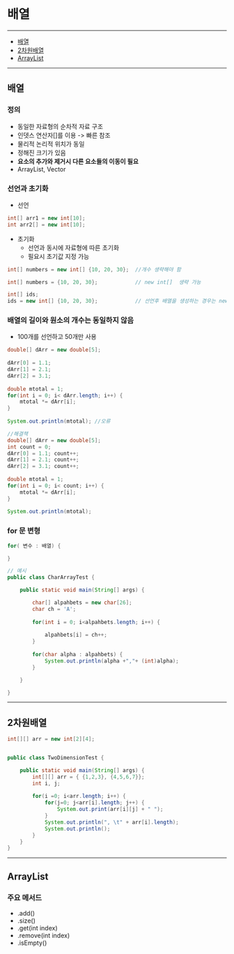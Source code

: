 # 배열
---

- [배열](##배열)
- [2차원배열](##2차원배열)
- [ArrayList](##ArrayList)

---

## 배열

### 정의

- 동일한 자료형의 순차적 자료 구조
- 인뎃스 연산자[]를 이용 -> 빠른 참조
- 물리적 논리적 위치가 동일
- 정해진 크기가 있음
- **요소의 추가와 제거시 다른 요소들의 이동이 필요**
- ArrayList, Vector

### 선언과 초기화

- 선언

```java
int[] arr1 = new int[10];
int arr2[] = new int[10];
```

- 초기화
  - 선언과 동시에 자료형에 따른 초기화
  - 필요시 초기값 지정 가능

```java
int[] numbers = new int[] {10, 20, 30};  //개수 생략해야 함

int[] numbers = {10, 20, 30};            // new int[]  생략 가능 

int[] ids; 
ids = new int[] {10, 20, 30};            // 선언후 배열을 생성하는 경우는 new int[] 생략할 수 없음
```

### 배열의 길이와 원소의 개수는 동일하지 않음

- 100개를 선언하고 50개만 사용

```java
double[] dArr = new double[5];
		
dArr[0] = 1.1;  
dArr[1] = 2.1; 
dArr[2] = 3.1; 
		
double mtotal = 1;
for(int i = 0; i< dArr.length; i++) {
	mtotal *= dArr[i];
}
		
System.out.println(mtotal); //오류

//해결책
double[] dArr = new double[5];
int count = 0;
dArr[0] = 1.1; count++; 
dArr[1] = 2.1; count++;
dArr[2] = 3.1; count++;
		
double mtotal = 1;
for(int i = 0; i< count; i++) {
	mtotal *= dArr[i];
}
		
System.out.println(mtotal);
```

### for 문 변형

```java
for( 변수 : 배열) {

}

// 예시
public class CharArrayTest {

	public static void main(String[] args) {

		char[] alpahbets = new char[26];
		char ch = 'A';
		
		for(int i = 0; i<alpahbets.length; i++) {
			
			alpahbets[i] = ch++;
		}
		
		for(char alpha : alpahbets) {
			System.out.println(alpha +","+ (int)alpha);
		}

	}

}
```

---

## 2차원배열

```java
int[][] arr = new int[2][4];


public class TwoDimensionTest {

	public static void main(String[] args) {
		int[][] arr = { {1,2,3}, {4,5,6,7}};
		int i, j;
		
		for(i =0; i<arr.length; i++) {
			for(j=0; j<arr[i].length; j++) {
				System.out.print(arr[i][j] + " ");
			}
			System.out.println(", \t" + arr[i].length);
			System.out.println();
		}
	}
}

```

---

## ArrayList

### 주요 메서드

- .add()
- .size()
- .get(int index)
- .remove(int index)
- .isEmpty()
